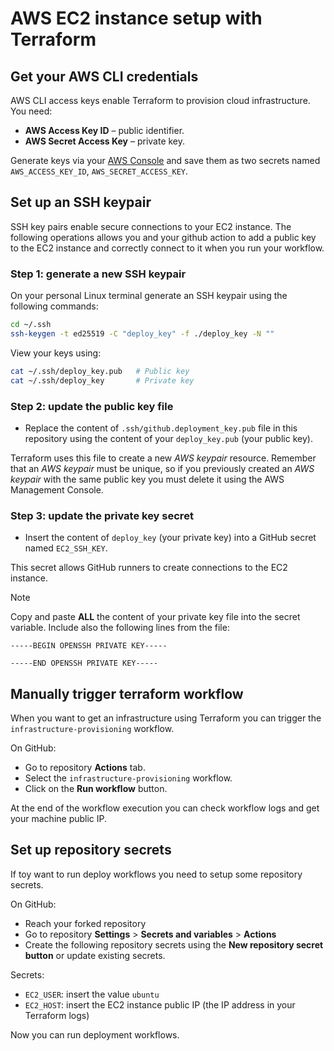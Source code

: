 # AWS EC2 instance setup with Terraform

## Get your AWS CLI credentials

AWS CLI access keys enable Terraform to provision cloud infrastructure. You need:

* **AWS Access Key ID** – public identifier.
* **AWS Secret Access Key** – private key.

Generate keys via your [AWS Console](https://docs.aws.amazon.com/IAM/latest/UserGuide/id_root-user_manage_add-key.html) and save them as two secrets named `AWS_ACCESS_KEY_ID`, `AWS_SECRET_ACCESS_KEY`.

## Set up an SSH keypair

SSH key pairs enable secure connections to your EC2 instance. The following operations allows you and your github action to add a public key to the EC2 instance and correctly connect to it when you run your workflow.

### Step 1: generate a new SSH keypair

On your personal Linux terminal generate an SSH keypair using the following commands:

```bash
cd ~/.ssh
ssh-keygen -t ed25519 -C "deploy_key" -f ./deploy_key -N ""
```

View your keys using:

```bash
cat ~/.ssh/deploy_key.pub   # Public key
cat ~/.ssh/deploy_key       # Private key
```

### Step 2: update the public key file

* Replace the content of `.ssh/github.deployment_key.pub` file in this repository using the content of your `deploy_key.pub` (your public key).

Terraform uses this file to create a new *AWS keypair* resource. Remember that an *AWS keypair* must be unique, so if you previously created an *AWS keypair* with the same public key you must delete it using the AWS Management Console.

### Step 3: update the private key secret

* Insert the content of `deploy_key` (your private key) into a GitHub secret named `EC2_SSH_KEY`.

This secret allows GitHub runners to create connections to the EC2 instance.

>[!NOTE]
> Copy and paste **ALL** the content of your private key file into the secret variable. Include also the following lines from the file:
>
> `-----BEGIN OPENSSH PRIVATE KEY-----`
>
> `-----END OPENSSH PRIVATE KEY-----`

## Manually trigger terraform workflow

When you want to get an infrastructure using Terraform you can trigger the `infrastructure-provisioning` workflow.

On GitHub:
* Go to repository **Actions** tab.
* Select the `infrastructure-provisioning` workflow.
* Click on the **Run workflow** button.

At the end of the workflow execution you can check workflow logs and get your machine public IP.

## Set up repository secrets

If toy want to run deploy workflows you need to setup some repository secrets.

On GitHub:
* Reach your forked repository
* Go to repository **Settings** > **Secrets and variables** > **Actions**
* Create the following repository secrets using the **New repository secret button** or update existing secrets.

Secrets:
* `EC2_USER`: insert the value `ubuntu`
* `EC2_HOST`: insert the EC2 instance public IP (the IP address in your Terraform logs)

Now you can run deployment workflows.